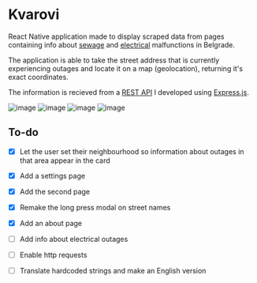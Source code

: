 # Kvarovi

React Native application made to display scraped data
from pages containing info about 
[sewage](https://www.bvk.rs/kvarovi-na-mrezi/)
and [electrical](http://www.epsdistribucija.rs/Dan_0_Iskljucenja.htm) malfunctions
in Belgrade.

The application is able to take the street address that is currently
experiencing outages and locate it on a map (geolocation), returning it's exact
coordinates.

The information is recieved from a [REST API](https://github.com/Marko590/KvaroviServer)
I developed using [Express.js](https://github.com/expressjs/express).


![image](https://user-images.githubusercontent.com/62253006/174435519-9a62bfe7-23bf-4c8c-8660-874bc0accff1.png)
![image](https://user-images.githubusercontent.com/62253006/174435529-1a728f34-3c7d-46e1-b24d-fe84c5dda3bd.png)
![image](https://user-images.githubusercontent.com/62253006/174435538-ac557636-9ae2-451c-b203-40023ef2e9b2.png)
![image](https://user-images.githubusercontent.com/62253006/174435543-9e081cc9-ee2a-4fe2-b535-22cb605e4ffa.png)



## To-do
- [x] Let the user set their neighbourhood so information about outages in that area appear in the card
- [x] Add a settings page
- [x] Add the second page 
- [x] Remake the long press modal on street names
- [x] Add an about page
- [ ] Add info about electrical outages
- [ ] Enable http requests
- [ ] Translate hardcoded strings and make an English version

